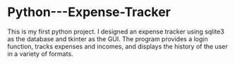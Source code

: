 # Python---Expense-Tracker

This is my first python project. I designed an expense tracker using sqlite3 as the database and tkinter as the GUI. 
The program provides a login function, tracks expenses and incomes, and displays the history of the user in a variety 
of formats. 


